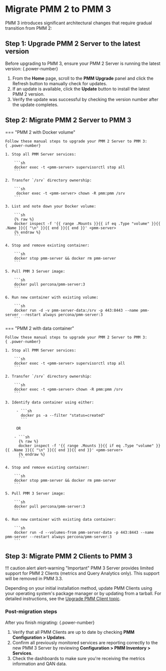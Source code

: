 # Migrate PMM 2 to PMM 3

PMM 3 introduces significant architectural changes that require gradual transition from PMM 2:

## Step 1: Upgrade PMM 2 Server to the latest version

Before upgrading to PMM 3, ensure your PMM 2 Server is running the latest version:
{.power-number}

1. From the **Home** page, scroll to the **PMM Upgrade** panel and click the Refresh button to manually check for updates.
2. If an update is available, click the **Update** button to install the latest PMM 2 version.
3. Verify the update was successful by checking the version number after the update completes.

## Step 2: Migrate PMM 2 Server to PMM 3

=== "PMM 2 with Docker volume"

    Follow these manual steps to upgrade your PMM 2 Server to PMM 3:
    { .power-number}

    1. Stop all PMM Server services:

        ```sh
        docker exec -t <pmm-server> supervisorctl stop all
        ```

    2. Transfer `/srv` directory ownership:

        ```sh
         docker exec -t <pmm-server> chown -R pmm:pmm /srv
        ```

    3. List and note down your Docker volume:
   
        ```sh
        {% raw %}
        docker inspect -f '{{ range .Mounts }}{{ if eq .Type "volume" }}{{ .Name }}{{ "\n" }}{{ end }}{{ end }}' <pmm-server>
        {% endraw %}
        ```

    4. Stop and remove existing container:

        ```sh
        docker stop pmm-server && docker rm pmm-server
        ```

    5. Pull PMM 3 Server image:

        ```sh
        docker pull percona/pmm-server:3
        ```

    6. Run new container with existing volume:
   
        ```sh
        docker run -d -v pmm-server-data:/srv -p 443:8443 --name pmm-server --restart always percona/pmm-server:3
        ```

=== "PMM 2 with data container"

    Follow these manual steps to upgrade your PMM 2 Server to PMM 3:
    { .power-number}

    1. Stop all PMM Server services:

        ```sh
        docker exec -t <pmm-server> supervisorctl stop all
        ```

    2. Transfer `/srv` directory ownership:

        ```sh
        docker exec -t <pmm-server> chown -R pmm:pmm /srv
        ```

    3. Identify data container using either:
   
         - ```sh
           docker ps -a --filter "status=created"
           ```
       
         OR

        - ```sh
          {% raw %}
          docker inspect -f '{{ range .Mounts }}{{ if eq .Type "volume" }}{{ .Name }}{{ "\n" }}{{ end }}{{ end }}' <pmm-server>
          {% endraw %}
          ```
    
    4. Stop and remove existing container:

        ```sh
        docker stop pmm-server && docker rm pmm-server
        ```

    5. Pull PMM 3 Server image:
   
        ```sh
        docker pull percona/pmm-server:3
        ``` 

    6. Run new container with existing data container:

        ```sh
        docker run -d --volumes-from pmm-server-data -p 443:8443 --name pmm-server --restart always percona/pmm-server:3
        ``` 

## Step 3: Migrate PMM 2 Clients to PMM 3

!!! caution alert alert-warning "Important"
    PMM 3 Server provides limited support for PMM 2 Clients (metrics and Query Analytics only). This support will be removed in PMM 3.3.

Depending on your initial installation method, update PMM Clients using your operating system's package manager or by updating from a tarball.
For detailed instructions, see the [Upgrade PMM Client topic](../pmm-upgrade/upgrade_client.md).

### Post-migration steps

After you finish migrating:
{.power-number}

1. Verify that all PMM Clients are up to date by checking **PMM Configuration > Updates**.
2. Confirm all previously monitored services are reporting correctly to the new PMM 3 Server by reviewing **Configuration > PMM Inventory > Services**.
3. Check the dashboards to make sure you're receiving the metrics information and QAN data.

